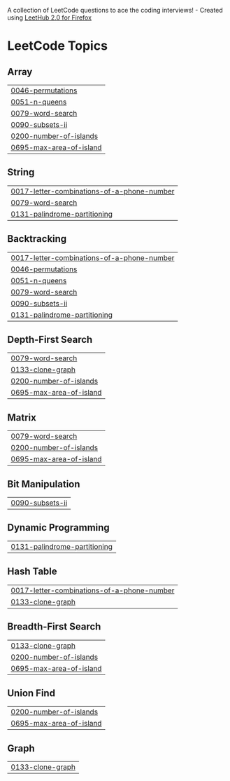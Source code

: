 A collection of LeetCode questions to ace the coding interviews! - Created using [LeetHub 2.0 for Firefox](https://github.com/maitreya2954/LeetHub-2.0-Firefox)
<!---LeetCode Topics Start-->
# LeetCode Topics
## Array
|  |
| ------- |
| [0046-permutations](https://github.com/mo-shahab/leet/tree/master/0046-permutations) |
| [0051-n-queens](https://github.com/mo-shahab/leet/tree/master/0051-n-queens) |
| [0079-word-search](https://github.com/mo-shahab/leet/tree/master/0079-word-search) |
| [0090-subsets-ii](https://github.com/mo-shahab/leet/tree/master/0090-subsets-ii) |
| [0200-number-of-islands](https://github.com/mo-shahab/leet/tree/master/0200-number-of-islands) |
| [0695-max-area-of-island](https://github.com/mo-shahab/leet/tree/master/0695-max-area-of-island) |
## String
|  |
| ------- |
| [0017-letter-combinations-of-a-phone-number](https://github.com/mo-shahab/leet/tree/master/0017-letter-combinations-of-a-phone-number) |
| [0079-word-search](https://github.com/mo-shahab/leet/tree/master/0079-word-search) |
| [0131-palindrome-partitioning](https://github.com/mo-shahab/leet/tree/master/0131-palindrome-partitioning) |
## Backtracking
|  |
| ------- |
| [0017-letter-combinations-of-a-phone-number](https://github.com/mo-shahab/leet/tree/master/0017-letter-combinations-of-a-phone-number) |
| [0046-permutations](https://github.com/mo-shahab/leet/tree/master/0046-permutations) |
| [0051-n-queens](https://github.com/mo-shahab/leet/tree/master/0051-n-queens) |
| [0079-word-search](https://github.com/mo-shahab/leet/tree/master/0079-word-search) |
| [0090-subsets-ii](https://github.com/mo-shahab/leet/tree/master/0090-subsets-ii) |
| [0131-palindrome-partitioning](https://github.com/mo-shahab/leet/tree/master/0131-palindrome-partitioning) |
## Depth-First Search
|  |
| ------- |
| [0079-word-search](https://github.com/mo-shahab/leet/tree/master/0079-word-search) |
| [0133-clone-graph](https://github.com/mo-shahab/leet/tree/master/0133-clone-graph) |
| [0200-number-of-islands](https://github.com/mo-shahab/leet/tree/master/0200-number-of-islands) |
| [0695-max-area-of-island](https://github.com/mo-shahab/leet/tree/master/0695-max-area-of-island) |
## Matrix
|  |
| ------- |
| [0079-word-search](https://github.com/mo-shahab/leet/tree/master/0079-word-search) |
| [0200-number-of-islands](https://github.com/mo-shahab/leet/tree/master/0200-number-of-islands) |
| [0695-max-area-of-island](https://github.com/mo-shahab/leet/tree/master/0695-max-area-of-island) |
## Bit Manipulation
|  |
| ------- |
| [0090-subsets-ii](https://github.com/mo-shahab/leet/tree/master/0090-subsets-ii) |
## Dynamic Programming
|  |
| ------- |
| [0131-palindrome-partitioning](https://github.com/mo-shahab/leet/tree/master/0131-palindrome-partitioning) |
## Hash Table
|  |
| ------- |
| [0017-letter-combinations-of-a-phone-number](https://github.com/mo-shahab/leet/tree/master/0017-letter-combinations-of-a-phone-number) |
| [0133-clone-graph](https://github.com/mo-shahab/leet/tree/master/0133-clone-graph) |
## Breadth-First Search
|  |
| ------- |
| [0133-clone-graph](https://github.com/mo-shahab/leet/tree/master/0133-clone-graph) |
| [0200-number-of-islands](https://github.com/mo-shahab/leet/tree/master/0200-number-of-islands) |
| [0695-max-area-of-island](https://github.com/mo-shahab/leet/tree/master/0695-max-area-of-island) |
## Union Find
|  |
| ------- |
| [0200-number-of-islands](https://github.com/mo-shahab/leet/tree/master/0200-number-of-islands) |
| [0695-max-area-of-island](https://github.com/mo-shahab/leet/tree/master/0695-max-area-of-island) |
## Graph
|  |
| ------- |
| [0133-clone-graph](https://github.com/mo-shahab/leet/tree/master/0133-clone-graph) |
<!---LeetCode Topics End-->